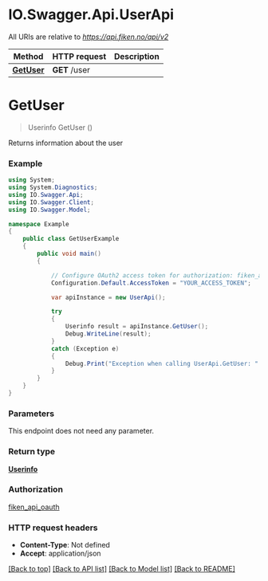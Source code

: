 # IO.Swagger.Api.UserApi

All URIs are relative to *https://api.fiken.no/api/v2*

Method | HTTP request | Description
------------- | ------------- | -------------
[**GetUser**](UserApi.md#getuser) | **GET** /user |

<a name="getuser"></a>

# **GetUser**

> Userinfo GetUser ()



Returns information about the user

### Example

```csharp
using System;
using System.Diagnostics;
using IO.Swagger.Api;
using IO.Swagger.Client;
using IO.Swagger.Model;

namespace Example
{
    public class GetUserExample
    {
        public void main()
        {

            // Configure OAuth2 access token for authorization: fiken_api_oauth
            Configuration.Default.AccessToken = "YOUR_ACCESS_TOKEN";

            var apiInstance = new UserApi();

            try
            {
                Userinfo result = apiInstance.GetUser();
                Debug.WriteLine(result);
            }
            catch (Exception e)
            {
                Debug.Print("Exception when calling UserApi.GetUser: " + e.Message );
            }
        }
    }
}
```

### Parameters

This endpoint does not need any parameter.

### Return type

[**Userinfo**](Userinfo.md)

### Authorization

[fiken_api_oauth](../README.md#fiken_api_oauth)

### HTTP request headers

- **Content-Type**: Not defined
- **Accept**: application/json

[[Back to top]](#) [[Back to API list]](../README.md#documentation-for-api-endpoints) [[Back to Model list]](../README.md#documentation-for-models) [[Back to README]](../README.md)

